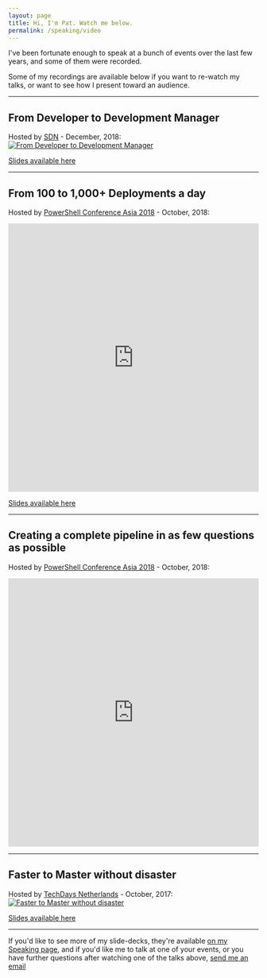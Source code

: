 ```yaml
---
layout: page
title: Hi, I'm Pat. Watch me below.
permalink: /speaking/video
---
```


I've been fortunate enough to speak at a bunch of events over the last few years, and some of them were recorded.

Some of my recordings are available below if you want to re-watch my talks, or want to see how I present toward an audience.

----

## From Developer to Development Manager

Hosted by [SDN](https://www.sdn.nl/EVENTS/14-december-2018) - December, 2018:
[![From Developer to Development Manager](https://img.youtube.com/vi/gXsP8cydEgY/maxresdefault.jpg)](https://www.youtube.com/watch?v=gXsP8cydEgY)

[Slides available here](https://speakerdeck.com/pheonix25/from-developer-to-development-manager-sdn-editie)

----

## From 100 to 1,000+ Deployments a day

Hosted by [PowerShell Conference Asia 2018](http://psconf.asia) - October, 2018:
<iframe src="https://livestream.com/accounts/26955461/events/8418668/videos/182072584/player?width=960&height=540&enableInfo=true&defaultDrawer=feed&autoPlay=false&mute=false" width="100%" height="540px" frameborder="0" scrolling="no" allowfullscreen></iframe>

[Slides available here](https://speakerdeck.com/pheonix25/from-100-to-1000-plus-deployments-a-day-psconfasia-edition)

----

## Creating a complete pipeline in as few questions as possible

Hosted by [PowerShell Conference Asia 2018](http://psconf.asia) - October, 2018:
<iframe src="https://livestream.com/accounts/26955461/events/8418668/videos/182707065/player?width=960&height=540&enableInfo=true&defaultDrawer=feed&autoPlay=false&mute=false" width="100%" height="540px" frameborder="0" scrolling="no" allowfullscreen> </iframe>

----

## Faster to Master without disaster

Hosted by [TechDays Netherlands](https://www.techdays.nl/Sessies/#809b5eab-8d48-489b-afb3-429e19b47b8a) - October, 2017:
[![Faster to Master without disaster](https://img.youtube.com/vi/uiRkWinlvY0/maxresdefault.jpg)](https://www.youtube.com/watch?v=uiRkWinlvY0)

[Slides available here](https://www.slideshare.net/PHeonix25/faster-to-master-without-disaster)

----

If you'd like to see more of my slide-decks, they're available [on my Speaking page](/speaking), and if you'd like me to talk at one of your events, or you have further questions after watching one of the talks above, [send me an email](mailto:p@hermens.com.au)
